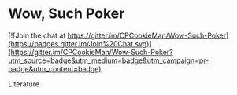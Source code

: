 # Wow, Such Poker

[![Join the chat at https://gitter.im/CPCookieMan/Wow-Such-Poker](https://badges.gitter.im/Join%20Chat.svg)](https://gitter.im/CPCookieMan/Wow-Such-Poker?utm_source=badge&utm_medium=badge&utm_campaign=pr-badge&utm_content=badge)

Literature
